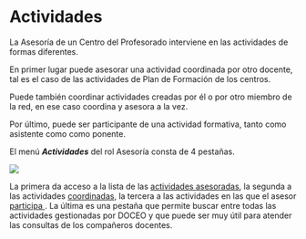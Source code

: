 # Actividades

La Asesoría de un Centro del Profesorado interviene en las actividades de formas diferentes.

En primer lugar puede asesorar una actividad coordinada por otro docente, tal es el caso de las actividades de Plan de Formación de los centros.

Puede también coordinar actividades creadas por él o por otro miembro de la red, en ese caso coordina y asesora a la vez.

Por último, puede ser participante de una actividad formativa, tanto como asistente como como ponente.

El menú _**Actividades**_  del rol Asesoría consta de 4 pestañas.

![](https://raw.githubusercontent.com/catedu/manualdoceo/master/assets/Selección_752.png)

La primera da acceso a la lista de las [actividades asesoradas](actividades/actividades-asesoradas.md), la segunda a las actividades [coordinadas](actividades/coordinacion-de-actividades.md), la tercera a las actividades en las que el asesor [participa ](2_actividades/participacion-en-actividades.md). La última es una pestaña que permite buscar entre todas las actividades gestionadas por DOCEO y que puede ser muy útil para atender las consultas de los compañeros docentes.

